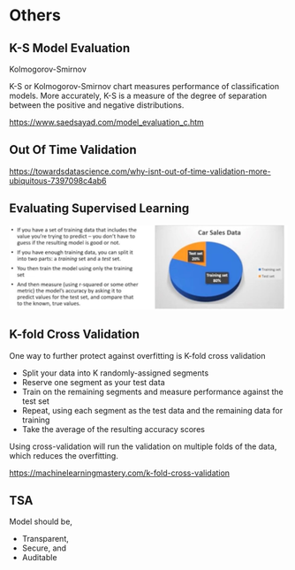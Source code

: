 # Others

## K-S Model Evaluation

Kolmogorov-Smirnov

K-S or Kolmogorov-Smirnov chart measures performance of classification models. More accurately, K-S is a measure of the degree of separation between the positive and negative distributions.

<https://www.saedsayad.com/model_evaluation_c.htm>

## Out Of Time Validation

<https://towardsdatascience.com/why-isnt-out-of-time-validation-more-ubiquitous-7397098c4ab6>

## Evaluating Supervised Learning

![image](../../media/Others-image1-supervised.jpg)

## K-fold Cross Validation

One way to further protect against overfitting is K-fold cross validation

- Split your data into K randomly-assigned segments
- Reserve one segment as your test data
- Train on the remaining segments and measure performance against the test set
- Repeat, using each segment as the test data and the remaining data for training
- Take the average of the resulting accuracy scores

Using cross-validation will run the validation on multiple folds of the data, which reduces the overfitting.

<https://machinelearningmastery.com/k-fold-cross-validation>

## TSA

Model should be,
- Transparent,
- Secure, and 
- Auditable
